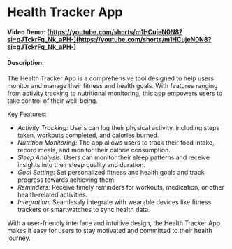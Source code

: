 # Health Tracker App

#### Video Demo: [https://youtube.com/shorts/m1HCujeN0N8?si=gJTckrFq_Nk_aPH-](https://youtube.com/shorts/m1HCujeN0N8?si=gJTckrFq_Nk_aPH-)

#### Description:
The Health Tracker App is a comprehensive tool designed to help users monitor and manage their fitness and health goals. With features ranging from activity tracking to nutritional monitoring, this app empowers users to take control of their well-being.

Key Features:
- *Activity Tracking:* Users can log their physical activity, including steps taken, workouts completed, and calories burned.
- *Nutrition Monitoring:* The app allows users to track their food intake, record meals, and monitor their calorie consumption.
- *Sleep Analysis:* Users can monitor their sleep patterns and receive insights into their sleep quality and duration.
- *Goal Setting:* Set personalized fitness and health goals and track progress towards achieving them.
- *Reminders:* Receive timely reminders for workouts, medication, or other health-related activities.
- *Integration:* Seamlessly integrate with wearable devices like fitness trackers or smartwatches to sync health data.

With a user-friendly interface and intuitive design, the Health Tracker App makes it easy for users to stay motivated and committed to their health journey.
